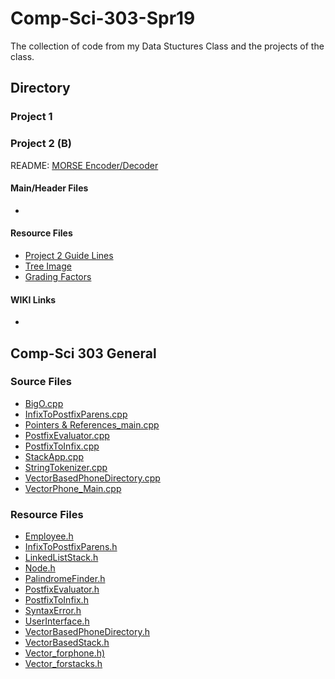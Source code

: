 # Comp-Sci-303-Spr19
The collection of code from my Data Stuctures Class and the projects of the class.

## Directory  

### Project 1  

### Project 2 (B)
README: [MORSE Encoder/Decoder](https://github.com/RedGrinGrumbler/Comp-Sci-303-Spr19/blob/master/Proj2_README.md "Project 2 README file")
#### Main/Header Files  
+ 
#### Resource Files  
+ [Project 2 Guide Lines](https://github.com/RedGrinGrumbler/Comp-Sci-303-Spr19/blob/master/Proj2_Guidelines.md)
+ [Tree Image](https://github.com/RedGrinGrumbler/Comp-Sci-303-Spr19/blob/master/Proj2_ResourceFile_TreeImg.png "Tree Image")
+ [Grading Factors](https://github.com/RedGrinGrumbler/Comp-Sci-303-Spr19/blob/master/Proj2_ResourceFile_GradingFactors.png)
#### WIKI Links  
+ 
## Comp-Sci 303 General
### Source Files
+ [BigO.cpp](https://github.com/RedGrinGrumbler/Comp-Sci-303-Spr19/blob/master/SRCCode_BigO.cpp)
+ [InfixToPostfixParens.cpp](https://github.com/RedGrinGrumbler/Comp-Sci-303-Spr19/blob/master/SRCCode_InfixToPostfixParens.cpp)
+ [Pointers & References_main.cpp](https://github.com/RedGrinGrumbler/Comp-Sci-303-Spr19/blob/master/SRCCode_Pointer%26References_main.cpp)
+ [PostfixEvaluator.cpp](https://github.com/RedGrinGrumbler/Comp-Sci-303-Spr19/blob/master/SRCCode_PostfixEvaluator.cpp)
+ [PostfixToInfix.cpp](https://github.com/RedGrinGrumbler/Comp-Sci-303-Spr19/blob/master/SRCCode_PostfixToInfix.cpp)
+ [StackApp.cpp](https://github.com/RedGrinGrumbler/Comp-Sci-303-Spr19/blob/master/SRCCode_StackApp.cpp)
+ [StringTokenizer.cpp](https://github.com/RedGrinGrumbler/Comp-Sci-303-Spr19/blob/master/SRCCode_StringTokenizer.cpp)
+ [VectorBasedPhoneDirectory.cpp](https://github.com/RedGrinGrumbler/Comp-Sci-303-Spr19/blob/master/SRCCode_VectorBasedPhoneDirectory.cpp)
+ [VectorPhone_Main.cpp](https://github.com/RedGrinGrumbler/Comp-Sci-303-Spr19/blob/master/SRCCode_VectorPhone_Main.cpp)

### Resource Files
+ [Employee.h](https://github.com/RedGrinGrumbler/Comp-Sci-303-Spr19/blob/master/SRCCode_Employee.h)
+ [InfixToPostfixParens.h](https://github.com/RedGrinGrumbler/Comp-Sci-303-Spr19/blob/master/SRCCode_InfixToPostfixParens.h)
+ [LinkedListStack.h](https://github.com/RedGrinGrumbler/Comp-Sci-303-Spr19/blob/master/SRCCode_LinkedListStack.h)
+ [Node.h](https://github.com/RedGrinGrumbler/Comp-Sci-303-Spr19/blob/master/SRCCode_Node.h)
+ [PalindromeFinder.h](https://github.com/RedGrinGrumbler/Comp-Sci-303-Spr19/blob/master/SRCCode_PalindromeFinder.h)
+ [PostfixEvaluator.h](https://github.com/RedGrinGrumbler/Comp-Sci-303-Spr19/blob/master/SRCCode_PostfixEvaluator.h)
+ [PostfixToInfix.h](https://github.com/RedGrinGrumbler/Comp-Sci-303-Spr19/blob/master/SRCCode_PostfixToInfix.h)
+ [SyntaxError.h](https://github.com/RedGrinGrumbler/Comp-Sci-303-Spr19/blob/master/SRCCode_SyntaxError.h)
+ [UserInterface.h](https://github.com/RedGrinGrumbler/Comp-Sci-303-Spr19/blob/master/SRCCode_UserInterface.h)
+ [VectorBasedPhoneDirectory.h](https://github.com/RedGrinGrumbler/Comp-Sci-303-Spr19/blob/master/SRCCode_VectorBasedPhoneDirectory.h)
+ [VectorBasedStack.h](https://github.com/RedGrinGrumbler/Comp-Sci-303-Spr19/blob/master/SRCCode_VectorBasedStack.h)
+ [Vector_forphone.h)](https://github.com/RedGrinGrumbler/Comp-Sci-303-Spr19/blob/master/SRCCode_Vector_forphone.h)
+ [Vector_forstacks.h](https://github.com/RedGrinGrumbler/Comp-Sci-303-Spr19/blob/master/SRCCode_Vector_forstacks.h)

